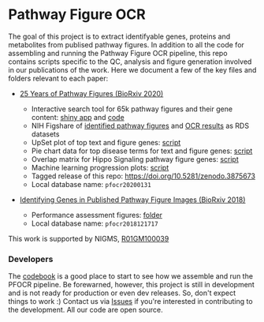 Pathway Figure OCR
===
The goal of this project is to extract identifyable genes, proteins and metabolites from publised pathway figures. In addition to all the code for assembling and running the Pathway Figure OCR pipeline, this repo contains scripts specific to the QC, analysis and figure generation involved in our publications of the work. Here we document a few of the key files and folders relevant to each paper:

* [25 Years of Pathway Figures (BioRxiv 2020)](https://www.biorxiv.org/content/10.1101/2020.05.29.124503v1)
  * Interactive search tool for 65k pathway figures and their gene content: [shiny app](https://gladstone-bioinformatics.shinyapps.io/shiny-25years) and [code](shiny-25years)
  * NIH Figshare of [identified pathway figures](https://doi.org/10.1101/2020.05.29.124503) and [OCR results](https://doi.org/10.1101/2020.05.29.124503) as RDS datasets
  * UpSet plot of top text and figure genes: [script](pfocr_qc.R#L681)
  * Pie chart data for top disease terms for text and figure genes: [script](pfocr-gmt-enrich.R#L329)
  * Overlap matrix for Hippo Signaling pathway figure genes: [script](matrix-visualization.R)
  * Machine learning progression plots: [script](pfocr_qc.R#L154)
  * Tagged release of this repo: https://doi.org/10.5281/zenodo.3875673
  * Local database name: `pfocr20200131`
  
* [Identifying Genes in Published Pathway Figure Images (BioRxiv 2018)](https://www.biorxiv.org/content/10.1101/379446v1)
  * Performance assessment figures: [folder](performance)
  * Local database name: `pfocr2018121717`

This work is supported by NIGMS, [R01GM100039](https://app.dimensions.ai/details/grant/grant.2521530)

### Developers
The [codebook](codebook.md) is a good place to start to see how we assemble and run the PFOCR pipeline. Be forewarned, however, this project is still in development and is not ready for production or even dev releases. So, don't expect things to work :)
Contact us via [Issues](https://github.com/wikipathways/pathway-figure-ocr/issues) if you're interested in contributing to the development. All our code are open source.
